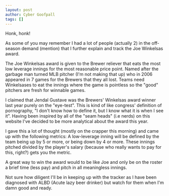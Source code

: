 ```yaml
---
layout: post
author: Cyber Goofpall
tags: []
---
```



Honk, honk!

As some of you may remember I had a lot of people (actually 2) in the off-season demand (mention) that I further explain and track the Joe Winkelsas award.

The Joe Winkelsas award is given to the Brewer reliever that eats the most low leverage innings for the most reasonable price point. Named after the garbage man turned MLB pitcher (I'm not making that up) who in 2006 appeared in 7 games for the Brewers that they all lost. Teams need Winkelsases to eat the innings where the game is pointless so the "good" pitchers are fresh for winnable games.

I claimed that Jendal Gustave was the Brewers' Winkelsas award winner last year purely on the "eye-test". This is kind of like congress' definition of pornography, "I don't know how to define it, but I know what it is when I see it". Having been inspired by all of the "seam heads" (i.e nerds) on this website I've decided to be more analytical about the award this year.

I gave this a lot of thought (mostly on the crapper this morning) and came up with the following metrics: A low-leverage inning will be defined by the team being up by 5 or more, or being down by 4 or more. These innings pitched divided by the player's salary (because who really wants to pay for this, right?) gets you the metric.

A great way to win the award would to be like Joe and only be on the roster a brief time (less pay) and pitch in all meaningless innings.

Not sure how diligent I'll be in keeping up with the tracker as I have been diagnosed with ALBD (Acute lazy beer drinker) but watch for them when I'm damn good and ready.